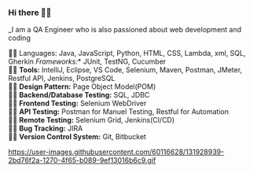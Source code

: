 ### Hi there 👋🏻
_I am a QA Engineer who is also passioned about web development and coding

🤸‍♀️ Languages: Java, JavaScript, Python, HTML, CSS, Lambda, xml, SQL, Gherkin
*Frameworks:** JUnit, TestNG, Cucumber\
:biking_man: **Tools:** IntelliJ, Eclipse, VS Code, Selenium, Maven, Postman, JMeter, Restful API, Jenkins, PostgreSQL\
:weight_lifting_man: **Design Pattern:** Page Object Model(POM)\
:golfing_man: **Backend/Database Testing:** SQL, JDBC\
:man_cartwheeling: **Frontend Testing:** Selenium WebDriver\
:lotus_position_man: **API Testing:** Postman for Manuel Testing, Restful for Automation\
:biking_man: **Remote Testing:** Selenium Grid, Jenkins(CI/CD)\
:lotus_position_man: **Bug Tracking:** JIRA\
:man_cartwheeling: **Version Control System:** Git, Bitbucket 

https://user-images.githubusercontent.com/60116628/131928939-2bd76f2a-1270-4f65-b089-9ef13016b6c9.gif


